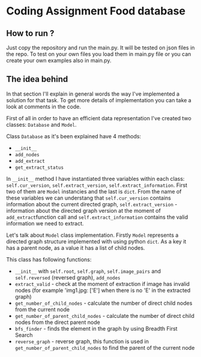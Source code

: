# Coding Assignment Food database
## How to run ?

Just copy the repository and run the main.py. It will be tested on json files in the repo.
To test on your own files you load them in main.py file or you can create your own examples also in main.py.

## The idea behind 

In that section I'll explain in general words the way I've implemented a solution for that task. To get more details of implementation you can take a look at comments in the code. 

First of all in order to have an efficient data representation I've created two classes: `Database` and `Model`.

Class `Database` as it's been explained have 4 methods: 
* `__init__`
* `add_nodes`
* `add_extract`
* `get_extract_status`

In `__init__` method I have instantiated three variables within 
each class: `self.cur_version`, `self.extract_version`, `self.extract_information`. First two of them are `Model` instancies and the last is `dict`. From the name of these variables we
can understang that `self.cur_version` contains information about the current directed graph, `self.extract_version` - information about the directed graph version at the moment of 
`add_extract`function call and `self.extract_information` contains the valid information we need to extract.

Let's talk about `Model` class implementation. Firstly `Model` represents a directed graph structure implemented with using python `dict`. As a key it has a parent node, as a value it 
has a list of child nodes. 

This class has following functions: 
* `__init__` with `self.root`, `self.graph`, `self.image_pairs` and `self.reversed` (reversed graph), `add_nodes`
* `extract_valid` - check at the moment of extraction if image has invalid nodes (for example 'img1.jpg: ['E'] when there is no 'E' in the extracted graph)
* `get_number_of_child_nodes` - calculate the number of direct child nodes from the current node
* `get_number_of_parent_child_nodes` - calculate the number of direct child nodes from the direct parent node
* `bfs_finder` - finds the element in the graph by using Breadth First Search
* `reverse_graph` - reverse graph, this function is used in `get_number_of_parent_child_nodes` to find the parent of the current node

